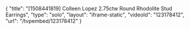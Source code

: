 {
    "title": "[1508441819] Colleen Lopez 2.75ctw Round Rhodolite Stud Earrings",
    "type": "solo",
    "layout": "iframe-static",
    "videoId": "123178412",
    "url": "\/tvpembed\/123178412"
}